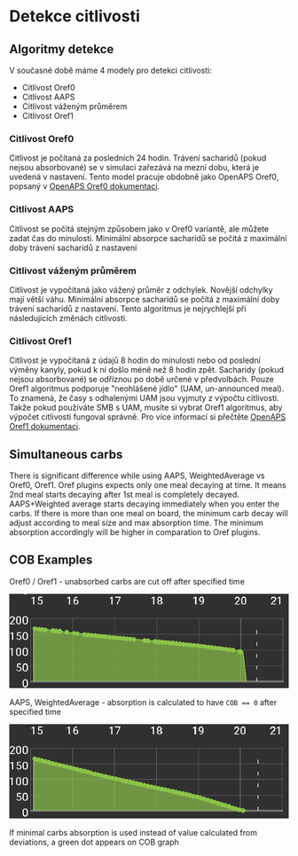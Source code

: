 # Detekce citlivosti

## Algoritmy detekce

V současné době máme 4 modely pro detekci citlivosti:

* Citlivost Oref0
* Citlivost AAPS
* Citlivost váženým průměrem
* Citlivost Oref1

### Citlivost Oref0

Citlivost je počítaná za posledních 24 hodin. Trávení sacharidů (pokud nejsou absorbované) se v simulaci zařezává na mezní dobu, která je uvedená v nastavení. Tento model pracuje obdobně jako OpenAPS Oref0, popsaný v [OpenAPS Oref0 dokumentaci](https://openaps.readthedocs.io/en/2017-05-21/docs/walkthrough/phase-4/advanced-features.html).

### Citlivost AAPS

Citlivost se počítá stejným způsobem jako v Oref0 variantě, ale můžete zadat čas do minulosti. Minimální absorpce sacharidů se počítá z maximální doby trávení sacharidů z nastavení

### Citlivost váženým průměrem

Citlivost je vypočítaná jako vážený průměr z odchylek. Novější odchylky mají větší váhu. Minimální absorpce sacharidů se počítá z maximální doby trávení sacharidů z nastavení. Tento algoritmus je nejrychlejší při následujících změnách citlivosti.

### Citlivost Oref1

Citlivost je vypočítaná z údajů 8 hodin do minulosti nebo od poslední výměny kanyly, pokud k ní došlo méně než 8 hodin zpět. Sacharidy (pokud nejsou absorbované) se odříznou po době určené v předvolbách. Pouze Oref1 algoritmus podporuje "neohlášené jídlo" (UAM, un-announced meal). To znamená, že časy s odhalenými UAM jsou vyjmuty z výpočtu citlivosti. Takže pokud používáte SMB s UAM, musíte si vybrat Oref1 algoritmus, aby výpočet citlivosti fungoval správně. Pro více informací si přečtěte [OpenAPS Oref1 dokumentaci](https://openaps.readthedocs.io/en/latest/docs/Customize-Iterate/autosens.html).

## Simultaneous carbs

There is significant difference while using AAPS, WeightedAverage vs Oref0, Oref1. Oref plugins expects only one meal decaying at time. It means 2nd meal starts decaying after 1st meal is completely decayed. AAPS+Weighted average starts decaying immediately when you enter the carbs. If there is more than one meal on board, the minimum carb decay will adjust according to meal size and max absorption time. The minimum absorption accordingly will be higher in comparation to Oref plugins.

## COB Examples

Oref0 / Oref1 - unabsorbed carbs are cut off after specified time

![COB from oref0](../images/cob_oref0.png)

AAPS, WeightedAverage - absorption is calculated to have `COB == 0` after specified time

![COB from AAPS](../images/cob_aaps.png)

If minimal carbs absorption is used instead of value calculated from deviations, a green dot appears on COB graph